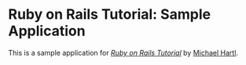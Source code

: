 # Ruby on Rails Tutorial: Sample Application

This is a sample application for
[*Ruby on Rails Tutorial*](http://railstutorial.jp/)
by [Michael Hartl](http://michaelhartl.com/).
